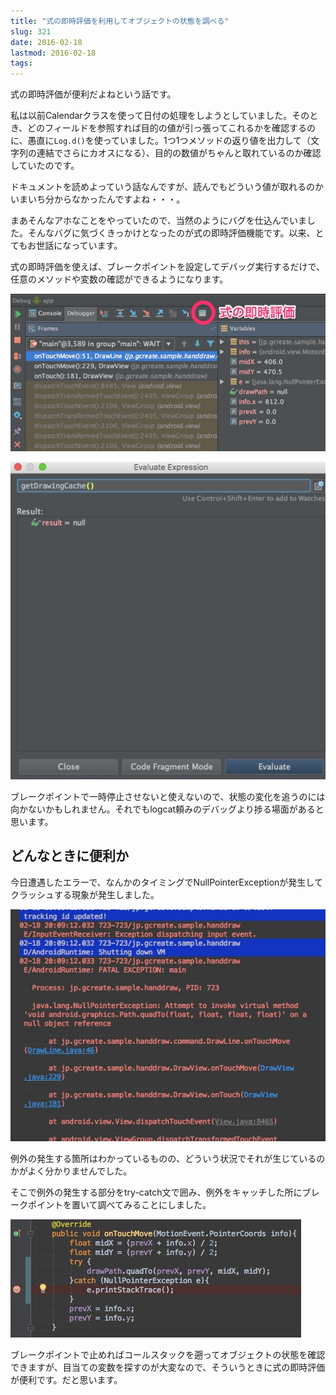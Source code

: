 ```yaml
---
title: "式の即時評価を利用してオブジェクトの状態を調べる"
slug: 321
date: 2016-02-18
lastmod: 2016-02-18
tags: 
---
```


式の即時評価が便利だよねという話です。

私は以前Calendarクラスを使って日付の処理をしようとしていました。そのとき、どのフィールドを参照すれば目的の値が引っ張ってこれるかを確認するのに、愚直に`Log.d()`を使っていました。1つ1つメソッドの返り値を出力して（文字列の連結でさらにカオスになる）、目的の数値がちゃんと取れているのか確認していたのです。

ドキュメントを読めよっていう話なんですが、読んでもどういう値が取れるのかいまいち分からなかったんですよね・・・。

まあそんなアホなことをやっていたので、当然のようにバグを仕込んでいました。そんなバグに気づくきっかけとなったのが式の即時評価機能です。以来、とてもお世話になっています。

式の即時評価を使えば、ブレークポイントを設定してデバッグ実行するだけで、任意のメソッドや変数の確認ができるようになります。

![式の即時評価](a16fb4146a60353d355983c3eaeca81d.jpg)

![メソッド呼び出しとその結果が確認できる](9ec591d81d7586df977c85e41dbc9a3f.jpg)

ブレークポイントで一時停止させないと使えないので、状態の変化を追うのには向かないかもしれません。それでもlogcat頼みのデバッグより捗る場面があると思います。


## どんなときに便利か


今日遭遇したエラーで、なんかのタイミングでNullPointerExceptionが発生してクラッシュする現象が発生しました。

![特定の状況で例外発生によるクラッシュ](21e212a9917983366194259f435a12fc.jpg)

例外の発生する箇所はわかっているものの、どういう状況でそれが生じているのかがよく分かりませんでした。

そこで例外の発生する部分をtry-catch文で囲み、例外をキャッチした所にブレークポイントを置いて調べてみることにしました。

![try-catchで止めてみる](449b587525c34a13ceb99480c5c2b69e.jpg)

ブレークポイントで止めればコールスタックを遡ってオブジェクトの状態を確認できますが、目当ての変数を探すのが大変なので、そういうときに式の即時評価が便利です。だと思います。


  